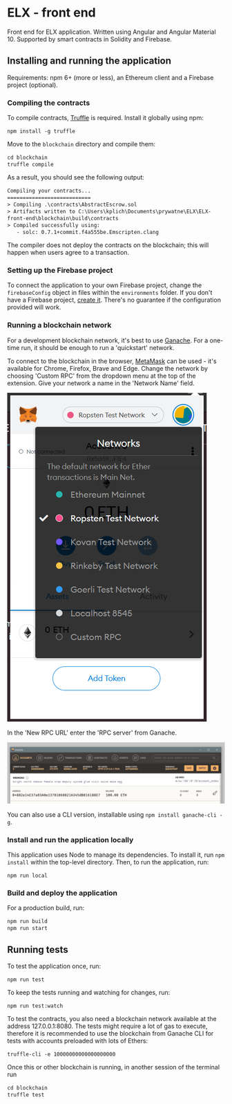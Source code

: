 # ELX - front end

Front end for ELX application. Written using Angular and Angular Material 10.
Supported by smart contracts in Solidity and Firebase.

## Installing and running the application

Requirements: npm 6+ (more or less), an Ethereum client and a Firebase project (optional).

### Compiling the contracts

To compile contracts, [Truffle](https://www.trufflesuite.com/docs/truffle/overview) is required.
Install it globally using npm:
```shell script
npm install -g truffle
```

Move to the `blockchain` directory and compile them:
```shell script
cd blockchain
truffle compile
```

As a result, you should see the following output:
```
Compiling your contracts...
===========================
> Compiling .\contracts\AbstractEscrow.sol
> Artifacts written to C:\Users\kplich\Documents\prywatne\ELX\ELX-front-end\blockchain\build\contracts
> Compiled successfully using:
   - solc: 0.7.1+commit.f4a555be.Emscripten.clang
```

The compiler does not deploy the contracts on the blockchain; this will happen when users agree to a transaction.

### Setting up the Firebase project

To connect the application to your own Firebase project, change the `firebaseConfig` object in files within the `environments` folder.
If you don't have a Firebase project, [create it](https://firebase.google.com/docs/web/setup?authuser=0#node.js-apps).
There's no guarantee if the configuration provided will work.

### Running a blockchain network
For a development blockchain network, it's best to use [Ganache](https://www.trufflesuite.com/ganache).
For a one-time run, it should be enough to run a 'quickstart' network.

To connect to the blockchain in the browser, [MetaMask](https://metamask.io/) can be used - it's available for Chrome, Firefox, Brave and Edge.
Change the network by choosing 'Custom RPC' from the dropdown menu at the top of the extension.
Give your network a name in the 'Network Name' field.

![MetaMask](readme-images/metamask-1.png)

In the 'New RPC URL' enter the 'RPC server' from Ganache.  

![Ganache](readme-images/ganache-1.png)

You can also use a CLI version, installable using `npm install ganache-cli -g`.

### Install and run the application locally

This application uses Node to manage its dependencies.
To install it, run `npm install` within the top-level directory.
Then, to run the application, run:
```shell script
npm run local
```

### Build and deploy the application
For a production build, run:
```shell script
npm run build
npm run start
```


## Running tests
To test the application once, run:
```shell script
npm run test
```

To keep the tests running and watching for changes, run:
```shell script
npm run test:watch
```

To test the contracts, you also need a blockchain network available at the address 127.0.0.1:8080.
The tests might require a lot of gas to execute, therefore it is recommended to use the blockchain from Ganache CLI for tests with accounts preloaded with lots of Ethers:
```shell script
truffle-cli -e 10000000000000000000
```
Once this or other blockchain is running, in another session of the terminal run
```shell script
cd blockchain
truffle test
```
